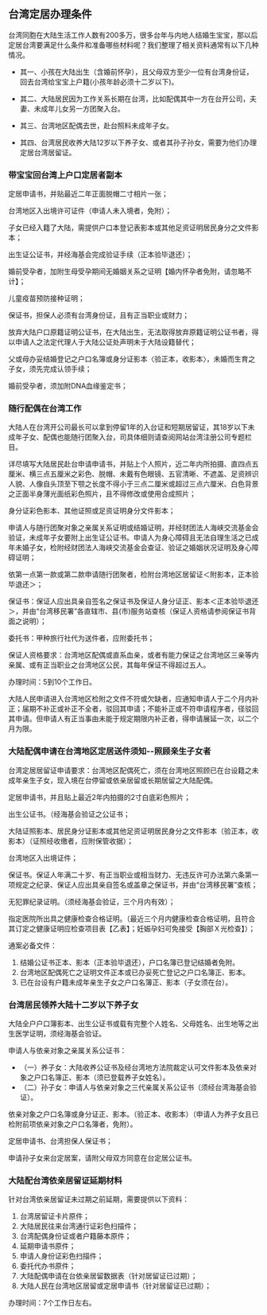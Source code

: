 ## 台湾定居办理条件

台湾同胞在大陆生活工作人数有200多万，很多台年与内地人结婚生宝宝，那以后定居台湾要满足什么条件和准备哪些材料呢？我们整理了相关资料通常有以下几种情况。

- 其一、小孩在大陆出生（含婚前怀孕），且父母双方至少一位有台湾身份证，回去台湾给宝宝上户籍(小孩年龄必须十二岁以下)。

- 其二、大陆居民因为工作关系长期在台湾，比如配偶其中一方在台开公司，夫妻、未成年儿女另一方团聚入台。

- 其三、台湾地区配偶去世，赴台照料未成年子女。

- 其四、台湾居民收养大陆12岁以下养子女、或者其孙子孙女，需要为他们办理定居台湾居留证。


### 带宝宝回台湾上户口定居者副本

定居申请书，并贴最近二年正面脱帽二寸相片一张；

台湾地区入出境许可证件（申请人未入境者，免附）；

子女已经入籍了大陆，需提供户口本登记表影本或其他足资证明居民身分之文件影本；

出生证公证书，并经海基会完成验证手续（正本验毕退还）；

婚前受孕者，加附生母受孕期间无婚姻关系之证明【婚内怀孕者免附，请忽略不计】；

儿童疫苗预防接种证明；

保证书，担保人必须有台湾身份证，且有正当职业或财力；

放弃大陆户口原籍证明公证书，在大陆出生，无法取得放弃原籍证明公证书者，得以申请人之法定代理人于大陆公证处声明未于大陆设籍替代；

父或母办妥结婚登记之户口名簿或身分证影本〈验正本，收影本〉，未婚而生育之子女，须先完成认领手续；

婚前受孕者，须加附DNA血缘鉴定书；

### 随行配偶在台湾工作

大陆人在台湾开公司最长可以拿到停留1年的入台证和短期居留证，其18岁以下未成年子女、配偶也能随行团聚入台，司具体细则请查阅网站台湾注册公司专题栏目。

详尽填写大陆居民赴台申请申请书，并贴上个人照片，近二年内所拍摄、直四点五厘米、横三点五厘米之彩色、脱帽、未戴有色眼镜、五官清晰、不遮盖、足资辨识人貌、人像自头顶至下颚之长度不得小于三点二厘米或超过三点六厘米、白色背景之正面半身薄光面纸彩色照片，且不得修改或使用合成照片；

身分证彩色影本、其他证照或足资证明身分文件影本；

申请人与随行团聚对象之亲属关系证明或结婚证明，并经财团法人海峡交流基金会验证，未成年子女要附上出生证公证书。申请人为身心障碍且无法自理生活之已成年未婚子女，检附经财团法人海峡交流基金会查证、验证之婚姻状况证明及身心障碍证明；

依第一点第一款或第二款申请随行团聚者，检附台湾地区居留证＜附影本，正本验毕退还＞；

保证书：保证人应出具亲自签名之保证书及保证人身分证正、影本＜正本验毕退还＞，并由“台湾移民署”各直辖市、县(市)服务站查核（保证人资格请参阅保证书背面之说明）；

委托书：甲种旅行社代为送件者，应附委托书；

保证人资格要求：台湾地区配偶或直系血亲，或者有能力保证之台湾地区三亲等内亲属、或有正当职业之台湾地区公民，其每年保证不得超过五人。

办理时间：5到10个工作日。

大陆人民申请进入台湾地区检附之文件不符或欠缺者，应通知申请人于二个月内补正；届期不补正或补正不全者，驳回其申请；不能补正或不符申请程序者，径驳回其申请。但申请人有正当事由未能于规定期限内补正者，得申请展延一次，以二个月为限。


### 大陆配偶申请在台湾地区定居送件须知--照顾亲生子女者

台湾定居居留证申请要求：台湾地区配偶死亡，须在台湾地区照顾已在台设籍之未成年亲生子女，现入境在台停留或依亲居留或长期居留之大陆配偶。

定居申请书，并且贴上最近2年内拍摄的2寸白底彩色照片；

出生公证书。（经海基会验证之公证书；

大陆证照影本、居民身分证影本或其他足资证明居民身分之文件影本（验正本，收影本）（证照经收缴者，应附保管收据）；

台湾地区入出境证件；

保证书。保证人年满二十岁、有正当职业或相当财力、无违反许可办法第六条第一项规定之纪录、保证人应出具亲自签名或盖章之保证书，并由“台湾移民署”查核；

无犯罪纪录证明。（须经海基会验证，三个月内有效）；

指定医院所出具之健康检查合格证明。（最近三个月内健康检查合格证明，且符合其订定之健康证明应检查项目表【乙表】；妊娠孕妇可免接受【胸部Ｘ光检查】）；

通案必备文件：

1. 结婚公证书正本、影本（正本验毕退还），户口名簿已登记结婚者免附。
2. 台湾地区配偶死亡之证明文件正本或已办妥死亡登记之户口名簿正、影本。
3. 已在台设有户籍未成年亲生子女之户口名簿正、影本（子女须在台）。


### 台湾居民领养大陆十二岁以下养子女

大陆全户户口簿影本、出生公证书或载有完整个人姓名、父母姓名、出生地等之出生医学证明，须经海基会验证。

申请人与依亲对象之亲属关系公证书：

- （一）养子女：大陆收养公证书及经台湾地方法院裁定认可文件影本及依亲对象之户口名簿正、影本（须已登载养子女姓名）。
- （二）孙子女：申请人与依亲对象之三代亲属关系公证书（须经台湾海基会验证）。

依亲对象之户口名簿或身分证正、影本。（验正本、收影本）（申请人为养子女且已检附前项依亲对象之户口名簿者，免附）。

定居申请书、台湾担保人保证书；

申请孙子女来台定居案，请附父母双方同意在台定居公证书。

### 大陆配台湾依亲居留证延期材料

针对台湾依亲居留证未过期之前延期，需要提供以下资料：

1. 台湾居留证卡片原件；
2. 大陆居民往来台湾通行证彩色扫描件；
3. 台湾配偶身份证或者户籍藤本原件；
4. 延期申请书原件；
5. 申请人身份证彩色扫描件；
6. 委托代办书原件；
7. 大陆配偶申请在台依亲居留数据表（针对居留证已过期）；
8. 大陆人民在台湾地区居留或定居申请书（针对居留证已过期）；

办理时间：7个工作日左右。
